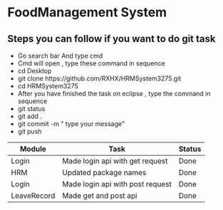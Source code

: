 # FoodManagement System


  
 
## Steps you can follow if you want to do git task  ##
   <ul>
   <li> Go search bar And type cmd </li>
   <li> Cmd will open , type these command in sequence </li>
   <li> cd Desktop </li>
   <li> git clone https://github.com/RXHX/HRMSystem3275.git </li>
   <li> cd HRMSystem3275 </li>
   <li> After you have finished the task on eclipse , type the command in sequence </li>
   <li> git status </li>
   <li>  git add .  </li>
    <li>  git commit -m " type your message" </li>
     <li>  git push </li>   
   </ul>
    

| Module | Task | Status
| ---   | ---  | ---
| Login | Made login api with get request | Done
| HRM | Updated package names | Done
| Login | Made login api with post request | Done
| LeaveRecord | Made get and post api | Done
